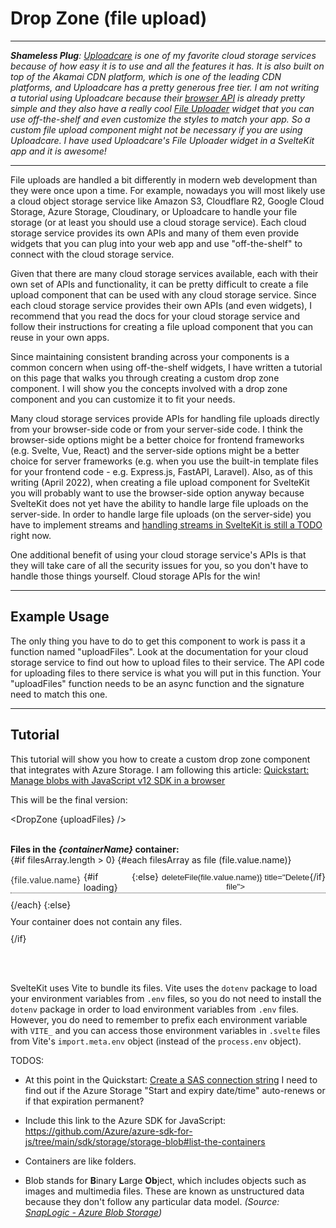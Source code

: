 <script lang="ts">
  import { onMount, tick } from "svelte";
  import { DropZone } from "/src/lib";
  import { ToastContent } from "/src/lib";
  import { BlobServiceClient } from "@azure/storage-blob";
  import Icon from "@iconify/svelte";

  const { VITE_AZURE_BLOB_SERVICE_SAS_URL } = import.meta.env;

  let fileInput;
  let status;
  let statusMessages = [];
  let message = "";
  let containersList = [];
  let filesArray = [];
  let loading = false;

  // Create a new BlobServiceClient.
  const blobServiceClient = new BlobServiceClient(VITE_AZURE_BLOB_SERVICE_SAS_URL);
  // Create a unique name for the container by appending the current time to the file name.
  // const containerName = "container" + new Date().getTime();
  const containerName = "acmeco";
  // Get a container client from the BlobServiceClient.
  const containerClient = blobServiceClient.getContainerClient(containerName);

  onMount(async () => {
    await getContainers();
    if (!containersList.includes(containerName)) {
      await createContainer();
    }
    await getFiles();
  });

  async function getContainers() {
    // Reset the containersList so the DOM will show the current items in the array when this function finishes executing.
    containersList.length = 0;

    try {
      let i = 1;
      let containers = blobServiceClient.listContainers();
      console.log("List of Containers from getContainers():");
      for await (const container of containers) {
        console.log(`Container ${i++}: ${container.name}`);
        containersList.push(container.name);
      }
      containersList = containersList;
    }
    catch(err) {
      console.log("getContainers Error:", err);
    }
  }

  async function createContainer() {
    try {
      await containerClient.create();
    } 
    catch(err) {
      console.error("createContainer Error:", err);
    }
  }

  // This code calls the ContainerClient.listBlobsFlat function, then uses an iterator to retrieve the name of each BlobItem returned. For each BlobItem, it updates the Files list with the name property value.
  async function getFiles() {
    let updatedFilesArray = [];

    try {
      let iter = containerClient.listBlobsFlat();
      let blobItem = await iter.next();
      while (!blobItem.done) {
        updatedFilesArray.push(blobItem);
        blobItem = await iter.next();
      }
      // Use Svelte's reactive assignment to show the current state of filesArray in the DOM.
      filesArray = updatedFilesArray;
      console.log("FILES ARRAY:", filesArray);
    }
    catch(err) {
      console.error("getFiles Error:", err);
    }
  }

  // Pass a function named "uploadFiles" to the <DropZone /> component.
  // Look at the documentation for your cloud storage service to find out how to upload files to their service. The API code for uploading files to their service is what you will put in this function.
  // Your "uploadFiles" function needs to be an async function and the signature need to match this one.
  async function uploadFiles(files) {
    try {
      const promises = [];
      for (const file of files) {
        // Get a blockBlobClient from the containerClient.
        // NOTE: You might want to add a unique ID to the end of each filename so your users do not accidentally overwrite any files that have the same filename. Or if their is an API setting that does not allow users to overwrite existing files, then you may want to use that.
        const blockBlobClient = containerClient.getBlockBlobClient(file.name);
        promises.push(blockBlobClient.uploadBrowserData(file));
      }
      await Promise.all(promises);
      await getFiles();
      ToastContent.set({ type: "success", msg: "Files have been uploaded." });
    }
    catch(err) {
      console.error("uploadFiles Error:", err);
      ToastContent.set({ type: "error", msg: err.message });
    }
  }

  async function deleteFile(file) {
    try {
      loading = true;
      await containerClient.deleteBlob(file);
      await getFiles();
      loading = false;
    }
    catch(err) {
      console.error("deleteFile Error:", err);
    }
  }
</script>


# Drop Zone (file upload)

---

<em><strong>Shameless Plug</strong>: <a href="https://uploadcare.com/">Uploadcare</a> is one of my favorite cloud storage services because of how easy it is to use and all the features it has. It is also built on top of the Akamai CDN platform, which is one of the leading CDN platforms, and Uploadcare has a pretty generous free tier. I am not writing a tutorial using Uploadcare because their <a href="https://uploadcare.com/docs/integrations/js-upload-client/">browser API</a> is already pretty simple and they also have a really cool <a href="https://uploadcare.com/docs/uploads/file-uploader/">File Uploader</a> widget that you can use off-the-shelf and even customize the styles to match your app. So a custom file upload component might not be necessary if you are using Uploadcare. I have used Uploadcare's File Uploader widget in a SvelteKit app and it is awesome!</em>

---

File uploads are handled a bit differently in modern web development than they were once upon a time. For example, nowadays you will most likely use a cloud object storage service like Amazon S3, Cloudflare R2, Google Cloud Storage, Azure Storage, Cloudinary, or Uploadcare to handle your file storage (or at least you should use a cloud storage service). Each cloud storage service provides its own APIs and many of them even provide widgets that you can plug into your web app and use "off-the-shelf" to connect with the cloud storage service.

Given that there are many cloud storage services available, each with their own set of APIs and functionality, it can be pretty difficult to create a file upload component that can be used with any cloud storage service. Since each cloud storage service provides their own APIs (and even widgets), I recommend that you read the docs for your cloud storage service and follow their instructions for creating a file upload component that you can reuse in your own apps. 

Since maintaining consistent branding across your components is a common concern when using off-the-shelf widgets, I have written a tutorial on this page that walks you through creating a custom drop zone component. I will show you the concepts involved with a drop zone component and you can customize it to fit your needs.

Many cloud storage services provide APIs for handling file uploads directly from your browser-side code or from your server-side code. I think the browser-side options might be a better choice for frontend frameworks (e.g. Svelte, Vue, React) and the server-side options might be a better choice for server frameworks (e.g. when you use the built-in template files for your frontend code - e.g. Express.js, FastAPI, Laravel). Also, as of this writing (April 2022), when creating a file upload component for SvelteKit you will probably want to use the browser-side option anyway because SvelteKit does not yet have the ability to handle large file uploads on the server-side. In order to handle large file uploads (on the server-side) you have to implement streams and [handling streams in SvelteKit is still a TODO](https://github.com/sveltejs/kit/issues/3419) right now.

One additional benefit of using your cloud storage service's APIs is that they will take care of all the security issues for you, so you don't have to handle those things yourself. Cloud storage APIs for the win!

---

## Example Usage

The only thing you have to do to get this component to work is pass it a function named "uploadFiles". Look at the documentation for your cloud storage service to find out how to upload files to their service. The API code for uploading files to there service is what you will put in this function. Your "uploadFiles" function needs to be an async function and the signature need to match this one.

---

## Tutorial

This tutorial will show you how to create a custom drop zone component that integrates with Azure Storage. I am following this article: [Quickstart: Manage blobs with JavaScript v12 SDK in a browser](https://docs.microsoft.com/en-us/azure/storage/blobs/quickstart-blobs-javascript-browser)

This will be the final version:

<DropZone {uploadFiles} />

<br>

<div><b>Files in the <em>{containerName}</em> container:</b></div>
{#if filesArray.length > 0}
  {#each filesArray as file (file.value.name)}
    <div class="file-wrapper">
      <div class="file-name">{file.value.name}</div>
      {#if loading}
        <button class="remove-file-btn" title="Delete file">
          <Icon icon="icomoon-free:spinner2" width="16" class="fpui-spin" />
        </button>
      {:else}
        <button class="remove-file-btn" on:click={() => deleteFile(file.value.name)} title="Delete file">
          <Icon icon="ri:delete-bin-2-line" width="16" />
        </button>
      {/if}
    </div>
  {/each}
{:else}
  <div class="empty-container">Your container does not contain any files.</div>
{/if}

<br><br>

SvelteKit uses Vite to bundle its files. Vite uses the `dotenv` package to load your environment variables from `.env` files, so you do not need to install the `dotenv` package in order to load environment variables from `.env` files. However, you do need to remember to prefix each environment variable with `VITE_` and you can access those environment variables in `.svelte` files from Vite's `import.meta.env` object (instead of the `process.env` object).

TODOS:
* At this point in the Quickstart: [Create a SAS connection string](https://docs.microsoft.com/en-us/azure/storage/blobs/quickstart-blobs-javascript-browser#create-a-sas-connection-string) I need to find out if the Azure Storage "Start and expiry date/time" auto-renews or if that expiration permanent?
* Include this link to the Azure SDK for JavaScript: https://github.com/Azure/azure-sdk-for-js/tree/main/sdk/storage/storage-blob#list-the-containers

* Containers are like folders.
* Blob stands for **B**inary **L**arge **Ob**ject, which includes objects such as images and multimedia files. These are known as unstructured data because they don't follow any particular data model. *(Source: [SnapLogic - Azure Blob Storage](https://www.snaplogic.com/glossary/azure-blob-storage#:~:text=Azure%20Blob%20storage%20is%20a,as%20images%20and%20multimedia%20files.))*


<style>
  .file-wrapper {
    display: flex;
    border-bottom: 1px dotted #343434;
    margin: 10px 0;
    text-align: left;

    & .file-name {
      flex: 1;
      padding: 5px;
      padding-left: 0;
      color: #343434;
      background-color: white;
    }

    & .remove-file-btn {
      padding: 0;
      border: none;
      margin-left: 5px;
      outline: none;
      background-color: transparent;
      color: inherit;
      cursor: pointer;
    }
  }

  .empty-container {
    margin: 10px 0;
  }
</style>
